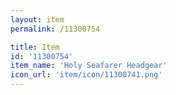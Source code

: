 ```yaml
---
layout: item
permalink: /11300754

title: Item
id: '11300754'
item_name: 'Holy Seafarer Headgear'
icon_url: 'item/icon/11300741.png'
---
```

